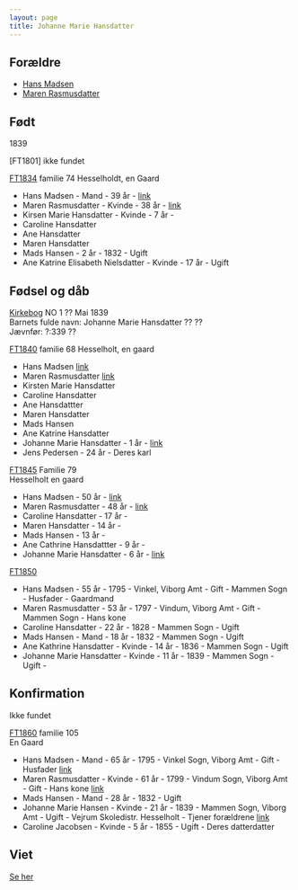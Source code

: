 ```yaml
---
layout: page
title: Johanne Marie Hansdatter
---
```


## Forældre
* [Hans Madsen](/stamt/hans-madsen/)
* [Maren Rasmusdatter](/stamt/maren-rasmusdatter/)

## Født
1839

[FT1801]
ikke fundet

[FT1834](https://www.danishfamilysearch.dk/census1834/sogn2002) familie 74
Hesselholdt, en Gaard  
* Hans Madsen - Mand - 39 år - [link](https://www.danishfamilysearch.dk/cid3133159)  
* Maren Rasmusdatter - Kvinde - 38 år - [link](https://www.danishfamilysearch.dk/cid3133160)  
* Kirsen Marie Hansdatter - Kvinde - 7 år - 
* Caroline Hansdatter
* Ane Hansdatter
* Maren Hansdatter
* Mads Hansen - 2 år - 1832 - Ugift  
* Ane Katrine Elisabeth Nielsdatter - Kvinde - 17 år - Ugift

## Fødsel og dåb
[Kirkebog](https://www.danishfamilysearch.dk/ao/opslag14538249) NO 1
?? Mai 1839  
Barnets fulde navn: Johanne Marie Hansdatter
??
??  
Jævnfør: ?:339
??

[FT1840](https://www.danishfamilysearch.dk/census1840/sogn2002) familie 68
Hesselholt, en gaard
* Hans Madsen [link](https://www.danishfamilysearch.dk/cid4497692)
* Maren Rasmusdatter [link](https://www.danishfamilysearch.dk/cid4497693)  
* Kirsten Marie Hansdatter
* Caroline Hansdatter
* Ane Hansdattter
* Maren Hansdatter
* Mads Hansen
* Ane Katrine Hansdatter
* Johanne Marie Hansdatter - 1 år - [link](https://www.danishfamilysearch.dk/cid4497700)   
* Jens Pedersen - 24 år - Deres karl

[FT1845](https://www.danishfamilysearch.dk/census1845/sogn2002) Familie 79  
Hesselholt en gaard  
* Hans Madsen - 50 år - [link](https://www.danishfamilysearch.dk/cid5676286)  
* Maren Rasmusdatter - 48 år - [link](https://www.danishfamilysearch.dk/cid5676287)  
* Caroline Hansdatter - 17 år - 
* Maren Hansdatter - 14 år - 
* Mads Hansen - 13 år -
* Ane Cathrine Hansdattter - 9 år - 
* Johanne Marie Hansdatter - 6 år - [link](https://www.danishfamilysearch.dk/cid5676292)  

[FT1850](https://www.danishfamilysearch.dk/census1850/sogn2002)  
* Hans Madsen - 55 år - 1795 - Vinkel, Viborg Amt - Gift - Mammen Sogn - Husfader - Gaardmand  
* Maren Rasmusdatter - 53 år - 1797 - Vindum, Viborg Amt - Gift - Mammen Sogn - Hans kone  
* Caroline Hansdatter - 22 år - 1828 - Mammen Sogn - Ugift  
* Mads Hansen - Mand - 18 år - 1832 - Mammen Sogn - Ugift  
* Ane Kathrine Hansdatter - Kvinde - 14 år - 1836 - Mammen Sogn - Ugift  
* Johanne Marie Hansdatter - Kvinde - 11 år - 1839 - Mammen Sogn - Ugift -  

## Konfirmation
Ikke fundet

[FT1860](https://www.danishfamilysearch.dk/census1860/sogn2002) familie 105  
En Gaard
* Hans Madsen - Mand - 65 år - 1795 - Vinkel Sogn, Viborg Amt - Gift - Husfader [link](https://www.danishfamilysearch.dk/cid15902992)
* Maren Rasmusdatter - Kvinde - 61 år - 1799 - Vindum Sogn, Viborg Amt - Gift - Hans kone [link](https://www.danishfamilysearch.dk/cid15902993)
* Mads Hansen - Mand - 28 år - 1832 - Ugift
* Johanne Marie Hansen - Kvinde - 21 år - 1839 - Mammen Sogn, Viborg Amt - Ugift - Vejrum Skoledistr. Hesselholt - Tjener forældrene [link](https://www.danishfamilysearch.dk/cid15902995)  
* Caroline Jacobsen - Kvinde - 5 år - 1855 - Ugift - Deres datterdatter 

## Viet

[Se her](/stamt/jens-christian-jensen-quorning/)
